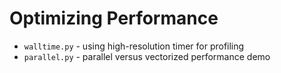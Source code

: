 # Optimizing Performance

- `walltime.py` - using high-resolution timer for profiling
- `parallel.py` - parallel versus vectorized performance demo
